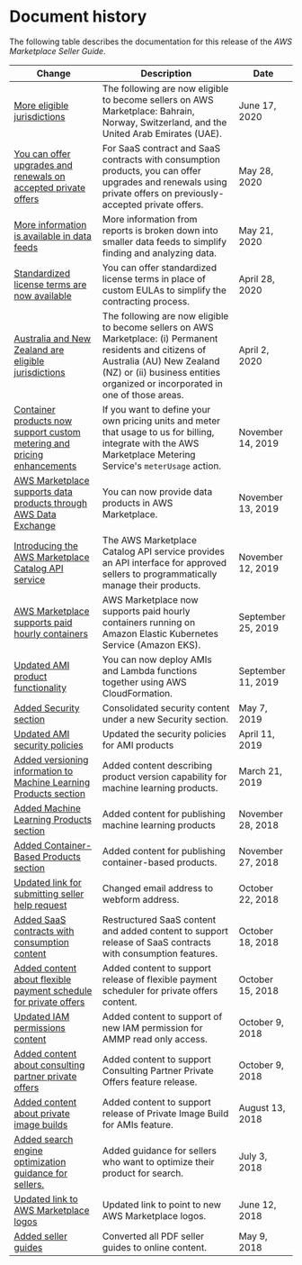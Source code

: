 # Document history<a name="document-history"></a>

The following table describes the documentation for this release of the *AWS Marketplace Seller Guide*\.

| Change | Description | Date | 
| --- |--- |--- |
| [More eligible jurisdictions](https://docs.aws.amazon.com/marketplace/latest/userguide/eligible-jurisdictions.html) | The following are now eligible to become sellers on AWS Marketplace: Bahrain, Norway, Switzerland, and the United Arab Emirates \(UAE\)\. | June 17, 2020 | 
| [You can offer upgrades and renewals on accepted private offers](https://docs.aws.amazon.com/marketplace/latest/userguide/private-offers-upgrades-and-renewals.html) | For SaaS contract and SaaS contracts with consumption products, you can offer upgrades and renewals using private offers on previously\-accepted private offers\. | May 28, 2020 | 
| [More information is available in data feeds](https://docs.aws.amazon.com/marketplace/latest/userguide/data-feed.html) | More information from reports is broken down into smaller data feeds to simplify finding and analyzing data\.  | May 21, 2020 | 
| [Standardized license terms are now available](https://docs.aws.amazon.com/marketplace/latest/userguide/standardized-license-terms.html) | You can offer standardized license terms in place of custom EULAs to simplify the contracting process\. | April 28, 2020 | 
| [Australia and New Zealand are eligible jurisdictions](https://docs.aws.amazon.com/marketplace/latest/userguide/user-guide-for-sellers.html#additional-seller-requirements-for-paid-products) | The following are now eligible to become sellers on AWS Marketplace: \(i\) Permanent residents and citizens of Australia \(AU\) New Zealand \(NZ\) or \(ii\) business entities organized or incorporated in one of those areas\. | April 2, 2020 | 
| [Container products now support custom metering and pricing enhancements](/marketplace/latest/userguide/entitlement-and-metering-for-paid-products.html) | If you want to define your own pricing units and meter that usage to us for billing, integrate with the AWS Marketplace Metering Service's `meterUsage` action\. | November 14, 2019 | 
| [AWS Marketplace supports data products through AWS Data Exchange](/marketplace/latest/userguide/data-products.html) | You can now provide data products in AWS Marketplace\. | November 13, 2019 | 
| [Introducing the AWS Marketplace Catalog API service](#document-history) | The AWS Marketplace Catalog API service provides an API interface for approved sellers to programmatically manage their products\. | November 12, 2019 | 
| [AWS Marketplace supports paid hourly containers](https://docs.aws.amazon.com/marketplace/latest/userguide/container-based-products.html) | AWS Marketplace now supports paid hourly containers running on Amazon Elastic Kubernetes Service \(Amazon EKS\)\. | September 25, 2019 | 
| [Updated AMI product functionality](https://docs.aws.amazon.com/marketplace/latest/userguide/cloudformation-serverless-application.html) | You can now deploy AMIs and Lambda functions together using AWS CloudFormation\. | September 11, 2019 | 
| [Added Security section](https://docs.aws.amazon.com/marketplace/latest/userguide/seller-security.html) | Consolidated security content under a new Security section\. | May 7, 2019 | 
| [Updated AMI security policies](https://docs.aws.amazon.com/marketplace/latest/userguide/product-and-ami-policies.html) | Updated the security policies for AMI products | April 11, 2019 | 
| [Added versioning information to Machine Learning Products section](#document-history) | Added content describing product version capability for machine learning products\. | March 21, 2019 | 
| [Added Machine Learning Products section](https://docs.aws.amazon.com/marketplace/latest/userguide/machine-learning-products.html) | Added content for publishing machine learning products | November 28, 2018 | 
| [Added Container\-Based Products section](https://docs.aws.amazon.com/marketplace/latest/userguide/container-based-products.html) | Added content for publishing container\-based products\. | November 27, 2018 | 
| [Updated link for submitting seller help request](https://docs.aws.amazon.com/marketplace/latest/userguide/user-guide-for-sellers.html#additional-seller-requirements-for-paid-products) | Changed email address to webform address\. | October 22, 2018 | 
| [Added SaaS contracts with consumption content](https://docs.aws.amazon.com/marketplace/latest/userguide/saas-contracts.html) | Restructured SaaS content and added content to support release of SaaS contracts with consumption features\. | October 18, 2018 | 
| [Added content about flexible payment schedule for private offers](https://docs.aws.amazon.com/marketplace/latest/userguide/flexible-payment-scheduler.html) | Added content to support release of flexible payment scheduler for private offers content\. | October 15, 2018 | 
| [Updated IAM permissions content](https://docs.aws.amazon.com/marketplace/latest/userguide/marketplace-management-portal-user-access.html#detailed-management-portal-permissions) | Added content to support of new IAM permission for AMMP read only access\. | October 9, 2018 | 
| [Added content about consulting partner private offers](https://docs.aws.amazon.com/marketplace/latest/userguide/consulting-partner-offers.html) | Added content to support Consulting Partner Private Offers feature release\. | October 9, 2018 | 
| [Added content about private image builds](https://docs.aws.amazon.com/marketplace/latest/userguide/private-images.html) | Added content to support release of Private Image Build for AMIs feature\. | August 13, 2018 | 
| [Added search engine optimization guidance for sellers\.](https://docs.aws.amazon.com/marketplace/latest/userguide/search-engine-optimization.html) | Added guidance for sellers who want to optimize their product for search\. | July 3, 2018 | 
| [Updated link to AWS Marketplace logos](https://docs.aws.amazon.com/marketplace/latest/userguide/product-marketing.html#using-the-aws-marketplace-logo) | Updated link to point to new AWS Marketplace logos\. | June 12, 2018 | 
| [Added seller guides](https://docs.aws.amazon.com/marketplace/latest/userguide/what-is-marketplace.html) | Converted all PDF seller guides to online content\. | May 9, 2018 | 